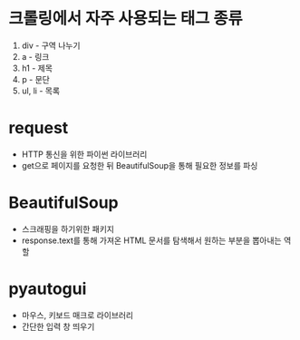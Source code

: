# 크롤링에서 자주 사용되는 태그 종류
1. div - 구역 나누기
2. a - 링크
3. h1 - 제목
4. p - 문단
5. ul, li - 목록

# request
- HTTP 통신을 위한 파이썬 라이브러리
- get으로 페이지를 요청한 뒤 BeautifulSoup을 통해 필요한 정보를 파싱

# BeautifulSoup
- 스크래핑을 하기위한 패키지
- response.text를 통해 가져온 HTML 문서를 탐색해서 원하는 부분을 뽑아내는 역할

# pyautogui
- 마우스, 키보드 매크로 라이브러리
- 간단한 입력 창 띄우기

